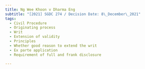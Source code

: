 ```yaml
---
title: Ng Wee Khoon v Dharma Eng
subtitle: "[2021] SGDC 274 / Decision Date: 8\_December\_2021"
tags:
  - Civil Procedure
  - Originating process
  - Writ
  - Extension of validity
  - Principles
  - Whether good reason to extend the writ
  - Ex parte application
  - Requirement of full and frank disclosure

---
```

